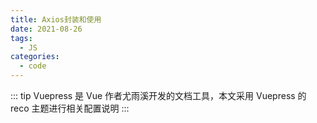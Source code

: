 ```yaml
---
title: Axios封装和使用
date: 2021-08-26
tags:
  - JS
categories:
  - code
---
```


::: tip
Vuepress 是 Vue 作者尤雨溪开发的文档工具，本文采用 Vuepress 的 reco 主题进行相关配置说明
:::

```js
```
